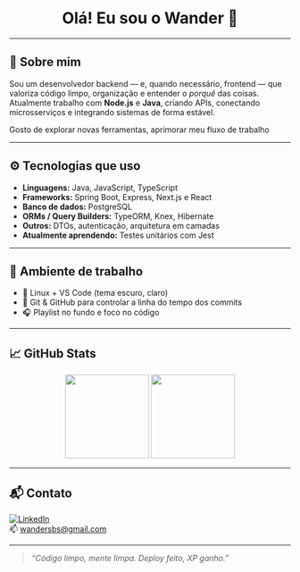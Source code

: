 <h1 align="center">Olá! Eu sou o Wander 👋</h1>

---

## 🧭 Sobre mim

Sou um desenvolvedor backend — e, quando necessário, frontend — que valoriza código limpo, organização e entender o *porquê* das coisas.  
Atualmente trabalho com **Node.js** e **Java**, criando APIs, conectando microsserviços e integrando sistemas de forma estável.

Gosto de explorar novas ferramentas, aprimorar meu fluxo de trabalho

---

## ⚙️ Tecnologias que uso

- **Linguagens:** Java, JavaScript, TypeScript  
- **Frameworks:** Spring Boot, Express, Next.js e React  
- **Banco de dados:** PostgreSQL  
- **ORMs / Query Builders:** TypeORM, Knex, Hibernate  
- **Outros:** DTOs, autenticação, arquitetura em camadas  
- **Atualmente aprendendo:** Testes unitários com Jest

---

## 🔧 Ambiente de trabalho

- 🐧 Linux + VS Code (tema escuro, claro)
- 🔁 Git & GitHub para controlar a linha do tempo dos commits
- 🎧 Playlist no fundo e foco no código

---

## 📈 GitHub Stats

<div align="center">
  <img height="150em" src="https://github-readme-stats.vercel.app/api?username=azkar91&show_icons=true&theme=tokyonight" />
  <img height="150em" src="https://github-readme-stats.vercel.app/api/top-langs/?username=azkar91&layout=compact&theme=tokyonight" />
</div>

---

## 📬 Contato

[![LinkedIn](https://img.shields.io/badge/-LinkedIn-0A66C2?style=for-the-badge&logo=linkedin&logoColor=white)](https://www.linkedin.com/in/wanderson-werner/)  
📫 wandersbs@gmail.com

---

> _“Código limpo, mente limpa. Deploy feito, XP ganho.”_
